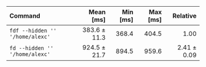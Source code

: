 | Command | Mean [ms] | Min [ms] | Max [ms] | Relative |
|:---|---:|---:|---:|---:|
| `fdf --hidden '' '/home/alexc'` | 383.6 ± 11.3 | 368.4 | 404.5 | 1.00 |
| `fd --hidden '' '/home/alexc'` | 924.5 ± 21.7 | 894.5 | 959.6 | 2.41 ± 0.09 |
